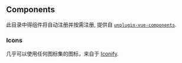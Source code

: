 ## Components

此目录中得组件将自动注册并按需注册, 提供自 [`unplugin-vue-components`](https://github.com/antfu/unplugin-vue-components).


### Icons

几乎可以使用任何图标集的图标，来自于 [Iconify](https://iconify.design/).
